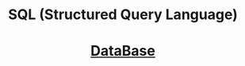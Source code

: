 <h1 align="center"> SQL (Structured Query Language) </h1>

<h1 align="center"> <u> DataBase </u> </h1>
